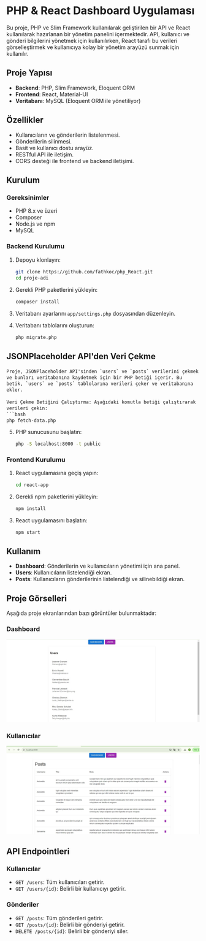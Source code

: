 
# PHP & React Dashboard Uygulaması

Bu proje, PHP ve Slim Framework kullanılarak geliştirilen bir API ve React kullanılarak hazırlanan bir yönetim panelini içermektedir. API, kullanıcı ve gönderi bilgilerini yönetmek için kullanılırken, React tarafı bu verileri görselleştirmek ve kullanıcıya kolay bir yönetim arayüzü sunmak için kullanılır.

## Proje Yapısı

- **Backend**: PHP, Slim Framework, Eloquent ORM
- **Frontend**: React, Material-UI
- **Veritabanı**: MySQL (Eloquent ORM ile yönetiliyor)

## Özellikler

- Kullanıcıların ve gönderilerin listelenmesi.
- Gönderilerin silinmesi.
- Basit ve kullanıcı dostu arayüz.
- RESTful API ile iletişim.
- CORS desteği ile frontend ve backend iletişimi.

## Kurulum

### Gereksinimler

- PHP 8.x ve üzeri
- Composer
- Node.js ve npm
- MySQL

### Backend Kurulumu

1. Depoyu klonlayın:
   ```bash
   git clone https://github.com/fathkoc/php_React.git
   cd proje-adi
   ```

2. Gerekli PHP paketlerini yükleyin:
   ```bash
   composer install
   ```

3. Veritabanı ayarlarını `app/settings.php` dosyasından düzenleyin.

4. Veritabanı tablolarını oluşturun:
   ```bash
   php migrate.php
   ```

## JSONPlaceholder API'den Veri Çekme
    Proje, JSONPlaceholder API'sinden `users` ve `posts` verilerini çekmek ve bunları veritabanına kaydetmek için bir PHP betiği içerir. Bu betik, `users` ve `posts` tablolarına verileri çeker ve veritabanına ekler.

    Veri Çekme Betiğini Çalıştırma: Aşağıdaki komutla betiği çalıştırarak verileri çekin:
    ```bash
    php fetch-data.php

5. PHP sunucusunu başlatın:
   ```bash
   php -S localhost:8000 -t public
   ```

### Frontend Kurulumu

1. React uygulamasına geçiş yapın:
   ```bash
   cd react-app
   ```

2. Gerekli npm paketlerini yükleyin:
   ```bash
   npm install
   ```

3. React uygulamasını başlatın:
   ```bash
   npm start
   ```

## Kullanım

- **Dashboard**: Gönderilerin ve kullanıcıların yönetimi için ana panel.
- **Users**: Kullanıcıların listelendiği ekran.
- **Posts**: Kullanıcıların gönderilerinin listelendiği ve silinebildiği ekran.

## Proje Görselleri

Aşağıda proje ekranlarından bazı görüntüler bulunmaktadır:

### Dashboard
![Kullanıcılar Ekranı](./screenshots/ss1.jpeg)

### Kullanıcılar
![Dashboard Ekranı](./screenshots/ss2.jpeg)

## API Endpointleri

### Kullanıcılar

- `GET /users`: Tüm kullanıcıları getirir.
- `GET /users/{id}`: Belirli bir kullanıcıyı getirir.

### Gönderiler

- `GET /posts`: Tüm gönderileri getirir.
- `GET /posts/{id}`: Belirli bir gönderiyi getirir.
- `DELETE /posts/{id}`: Belirli bir gönderiyi siler.




